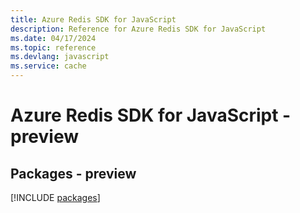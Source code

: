 ```yaml
---
title: Azure Redis SDK for JavaScript
description: Reference for Azure Redis SDK for JavaScript
ms.date: 04/17/2024
ms.topic: reference
ms.devlang: javascript
ms.service: cache
---
```

# Azure Redis SDK for JavaScript - preview
## Packages - preview
[!INCLUDE [packages](redis-index.md)]